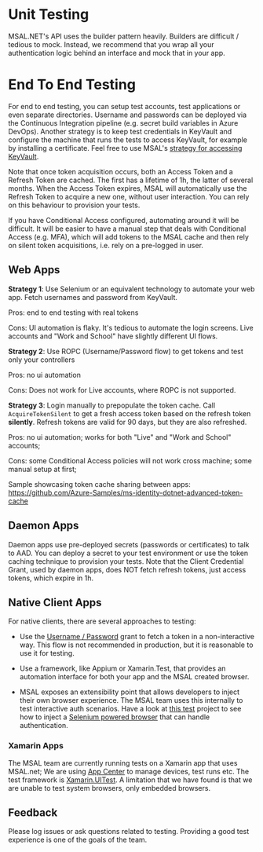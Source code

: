 # Unit Testing

MSAL.NET's API uses the builder pattern heavily. Builders are difficult / tedious to mock. Instead, we recommend that you wrap all your authentication logic behind an interface and mock that in your app. 

# End To End Testing

For end to end testing, you can setup test accounts, test applications or even separate directories. Username and passwords can be deployed via the Continuous Integration pipeline (e.g. secret build variables in Azure DevOps). Another strategy is to keep test credentials in KeyVault and configure the machine that runs the tests to access KeyVault, for example by installing a certificate. Feel free to use MSAL's [strategy for accessing KeyVault](https://github.com/AzureAD/microsoft-authentication-library-for-dotnet/blob/master/tests/Microsoft.Identity.Test.LabInfrastructure/KeyVaultSecretsProvider.cs#L112).

Note that once token acquisition occurs, both an Access Token and a Refresh Token are cached. The first has a lifetime of 1h, the latter of several months. When the Access Token expires, MSAL will automatically use the Refresh Token to acquire a new one, without user interaction. You can rely on this behaviour to provision your tests. 

If you have Conditional Access configured, automating around it will be difficult. It will be easier to have a manual step that deals with Conditional Access (e.g. MFA), which will add tokens to the MSAL cache and then rely on silent token acquisitions, i.e. rely on a pre-logged in user. 


## Web Apps

**Strategy 1**: Use Selenium or an equivalent technology to automate your web app. Fetch usernames and password from KeyVault. 

Pros: end to end testing with real tokens  

Cons: UI automation is flaky. It's tedious to automate the login screens. Live accounts and "Work and School" have slightly different UI flows.

**Strategy 2**: Use ROPC (Username/Password flow) to get tokens and test only your controllers

Pros: no ui automation

Cons: Does not work for Live accounts, where ROPC is not supported. 

**Strategy 3**: Login manually to prepopulate the token cache. Call `AcquireTokenSilent` to get a fresh access token based on the refresh token **silently**. Refresh tokens are valid for 90 days, but they are also refreshed. 

Pros: no ui automation; works for both "Live" and "Work and School" accounts;

Cons: some Conditional Access policies will not work cross machine; some manual setup at first;

Sample showcasing token cache sharing between apps: https://github.com/Azure-Samples/ms-identity-dotnet-advanced-token-cache

## Daemon Apps

Daemon apps use pre-deployed secrets (passwords or certificates) to talk to AAD. You can deploy a secret to your test environment or use the token caching technique to provision your tests. Note that the Client Credential Grant, used by daemon apps, does NOT fetch refresh tokens, just access tokens, which expire in 1h.

## Native Client Apps

For native clients, there are several approaches to testing: 

- Use the [Username / Password](https://github.com/AzureAD/microsoft-authentication-library-for-dotnet/wiki/Username-Password-Authentication) grant to fetch a token in a non-interactive way. This flow is not recommended in production, but it is reasonable to use it for testing.

- Use a framework, like Appium or Xamarin.Test, that provides an automation interface for both your app and the MSAL created browser. 

- MSAL exposes an extensibility point that allows developers to inject their own browser experience. The MSAL team uses this internally to test interactive auth scenarios. Have a look at [this test](https://github.com/AzureAD/microsoft-authentication-library-for-dotnet/blob/master/tests/Microsoft.Identity.Test.Integration.net45/SeleniumTests/InteractiveFlowTests.cs) project to see how to inject a [Selenium powered browser](https://github.com/AzureAD/microsoft-authentication-library-for-dotnet/tree/master/tests/Microsoft.Identity.Test.Integration.net45/Infrastructure) that can handle authentication.

### Xamarin Apps

The MSAL team are currently running tests on a Xamarin app that uses MSAL.net; We are using [App Center](https://appcenter.ms/apps) to manage devices, test runs etc. The test framework is [Xamarin.UITest](https://docs.microsoft.com/appcenter/test-cloud/uitest/). A limitation that we have found is that we are unable to test system browsers, only embedded browsers. 

## Feedback 

Please log issues or ask questions related to testing. Providing a good test experience is one of the goals of the team. 